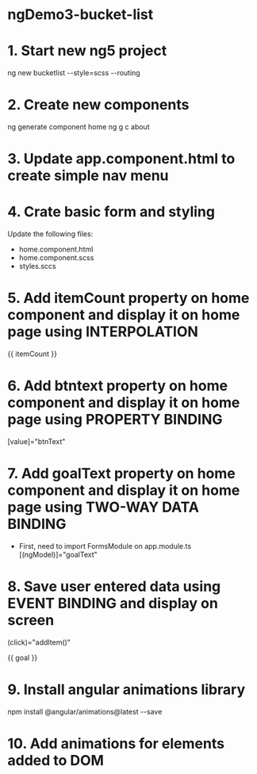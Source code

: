 # ngDemo3-bucket-list

# 1. Start new ng5 project
ng new bucketlist --style=scss --routing

# 2. Create new components
ng generate component home
ng g c about

# 3. Update app.component.html to create simple nav menu

# 4. Crate basic form and styling
Update the following files:
- home.component.html
- home.component.scss
- styles.sccs

# 5. Add itemCount property on home component and display it on home page using INTERPOLATION
{{ itemCount }}

# 6. Add btntext property on home component and display it on home page using PROPERTY BINDING
[value]="btnText"

# 7. Add goalText property on home component and display it on home page using TWO-WAY DATA BINDING
- First, need to import FormsModule on app.module.ts
[(ngModel)]="goalText"

# 8. Save user entered data using EVENT BINDING and display on screen
(click)="addItem()"

<p class="life-container" *ngFor="let goal of goals">
  {{ goal }}
</p>

# 9. Install angular animations library
npm install @angular/animations@latest --save

# 10. Add animations for elements added to DOM
